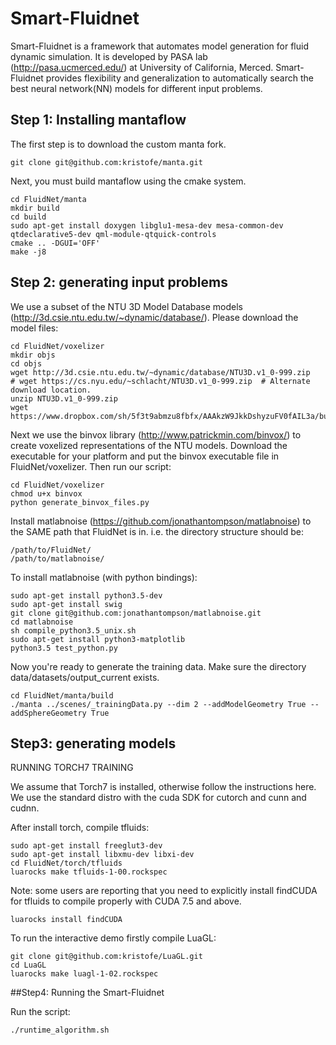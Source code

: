 # Smart-Fluidnet
Smart-Fluidnet is a framework that automates model generation for fluid dynamic simulation. It is developed by PASA lab (http://pasa.ucmerced.edu/) at University of California, Merced. Smart-Fluidnet provides flexibility and generalization to automatically search the best neural network(NN) models for different input problems.


## Step 1: Installing mantaflow 

The first step is to download the custom manta fork.

`git clone git@github.com:kristofe/manta.git`

Next, you must build mantaflow using the cmake system.
```
cd FluidNet/manta
mkdir build
cd build
sudo apt-get install doxygen libglu1-mesa-dev mesa-common-dev qtdeclarative5-dev qml-module-qtquick-controls
cmake .. -DGUI='OFF' 
make -j8
```
## Step 2: generating input problems

We use a subset of the NTU 3D Model Database models (http://3d.csie.ntu.edu.tw/~dynamic/database/). Please download the model files:
```
cd FluidNet/voxelizer
mkdir objs
cd objs
wget http://3d.csie.ntu.edu.tw/~dynamic/database/NTU3D.v1_0-999.zip
# wget https://cs.nyu.edu/~schlacht/NTU3D.v1_0-999.zip  # Alternate download location.
unzip NTU3D.v1_0-999.zip
wget https://www.dropbox.com/sh/5f3t9abmzu8fbfx/AAAkzW9JkkDshyzuFV0fAIL3a/bunny.capped.obj
```
Next we use the binvox library (http://www.patrickmin.com/binvox/) to create voxelized representations of the NTU models. Download the executable for your platform and put the binvox executable file in FluidNet/voxelizer. Then run our script:

```
cd FluidNet/voxelizer
chmod u+x binvox
python generate_binvox_files.py
```
Install matlabnoise (https://github.com/jonathantompson/matlabnoise) to the SAME path that FluidNet is in. i.e. the directory structure should be:
```
/path/to/FluidNet/
/path/to/matlabnoise/
```
To install matlabnoise (with python bindings):
```
sudo apt-get install python3.5-dev
sudo apt-get install swig
git clone git@github.com:jonathantompson/matlabnoise.git
cd matlabnoise
sh compile_python3.5_unix.sh
sudo apt-get install python3-matplotlib
python3.5 test_python.py
```
Now you're ready to generate the training data. Make sure the directory data/datasets/output_current exists. 
```
cd FluidNet/manta/build
./manta ../scenes/_trainingData.py --dim 2 --addModelGeometry True --addSphereGeometry True
```
## Step3: generating models

RUNNING TORCH7 TRAINING

We assume that Torch7 is installed, otherwise follow the instructions here. We use the standard distro with the cuda SDK for cutorch and cunn and cudnn.

After install torch, compile tfluids:
```
sudo apt-get install freeglut3-dev
sudo apt-get install libxmu-dev libxi-dev
cd FluidNet/torch/tfluids
luarocks make tfluids-1-00.rockspec
```

Note: some users are reporting that you need to explicitly install findCUDA for tfluids to compile properly with CUDA 7.5 and above.
```
luarocks install findCUDA
```

To run the interactive demo firstly compile LuaGL:

```
git clone git@github.com:kristofe/LuaGL.git
cd LuaGL
luarocks make luagl-1-02.rockspec
```

##Step4: Running the Smart-Fluidnet

Run the script:
```
./runtime_algorithm.sh
```


